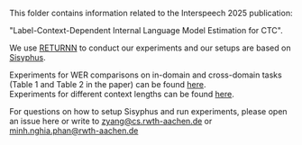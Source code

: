 This folder contains information related to the Interspeech 2025 publication:

"Label-Context-Dependent Internal Language Model Estimation for CTC".

We use [RETURNN](https://github.com/rwth-i6/returnn) to conduct our experiments and our setups are based on [Sisyphus](https://github.com/rwth-i6/sisyphus).

Experiments for WER comparisons on in-domain and cross-domain tasks (Table 1 and Table 2 in the paper) can be found [here](https://github.com/rwth-i6/i6_experiments/blob/phan_ctc_10kbpe/users/phan/configs/interspeech2025/table12.py).  
Experiments for different context lengths can be found [here](https://github.com/rwth-i6/i6_experiments/blob/phan_ctc_10kbpe/users/phan/configs/interspeech2025/table3.py).


For questions on how to setup Sisyphus and run experiments, please open an issue here or write to zyang@cs.rwth-aachen.de or minh.nghia.phan@rwth-aachen.de
